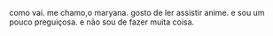 como vai.
me chamo,o maryana.
gosto de ler assistir anime.
e sou um pouco preguiçosa.
e não sou de fazer muita coisa.
